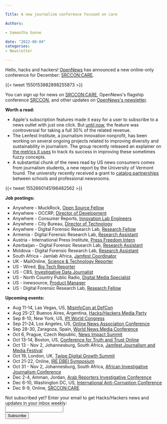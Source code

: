 ```yaml
---

Title: A new journalism conference focused on care

Authors: 

- Samantha Sunne

date: "2022-08-04" 
categories: 
- Newsletter 

---
```


Hello, hacks and hackers! [OpenNews](https://opennews.org/) has announced a new online-only conference for December: [SRCCON:CARE](https://srccon.org/?mc_cid=5c412282d9&mc_eid=aadc0ecfa8).

{{< tweet 1550153882898255873 >}}

You can sign up for news on [SRCCON:CARE](https://srccon.org/?mc_cid=5c412282d9&mc_eid=aadc0ecfa8), OpenNews's flagship conference [SRCCON](https://2022.srccon.org/), and other updates on [OpenNews's newsletter](https://opennews.us5.list-manage.com/subscribe?u=71c95e9a43708843d2fdc1f09&id=996e9290cc).

**Worth a read:**



* Apple's subscription features made it easy for a user to subscribe to a news outlet with just one click. But [until now](https://www.niemanlab.org/2022/07/still-giving-apple-30-of-your-news-subscription-revenue-you-no-longer-have-to-and-heres-how-to-stop/), the feature was controversial for taking a full 30% of the related revenue.
* The Lenfest Institute, a journalism innovation nonprofit, has been working on several ongoing projects related to improving diversity and sustainability in journalism. The group recently released an explainer on [the metrics it uses](https://www.lenfestinstitute.org/local-journalism/how-the-lenfest-institute-is-measuring-impact-in-the-philadelphia-media-ecosystem/) to track its success in improving these sometimes fuzzy concepts.
* A substantial chunk of the news read by US news consumers comes from journalism students, a new report by the University of Vermont found. The university recently received a grant to [catalog partnerships](https://www.poynter.org/educators-students/2022/university-vermont-center-community-news-local-academic-partnerships/) between schools and professional newsrooms.

{{< tweet 1552660145196482562 >}}

**Job postings:**



* Anywhere - MuckRock, [Open Source Fellow](https://www.muckrock.com/jobs/#opensource)
* Anywhere - OCCRP, [Director of Development](https://www.occrp.org/en/occrp-jobs/director-of-development)
* Anywhere - Consumer Reports, [Innovation Lab Engineers](https://digital-lab.consumerreports.org/2022/06/23/new-opportunities-at-cr/)
* Anywhere - City Bureau, [Director of Technology](https://www.citybureau.org/director-of-technology-documenters-network)
* Anywhere - Digital Forensic Research Lab, [Research Fellow](https://www.atlanticcouncil.org/job-opportunity/research-fellow-mideast-digital-forensic-research-lab/)
* Armenia - Digital Forensic Research Lab, [Research Assistant](https://www.atlanticcouncil.org/job-opportunity/research-assistant-armenia-digital-forensic-research-lab/)
* Austria - International Press Institute, [Press Freedom Intern](https://ipi.media/careers/)
* Azerbaijan - Digital Forensic Research Lab, [Research Assistant](https://www.atlanticcouncil.org/job-opportunity/research-assistant-azerbaijan-digital-forensic-research-lab/)
* Moldova - Digital Forensic Research Lab, [Research Assistant](https://www.atlanticcouncil.org/job-opportunity/research-assistant-moldova-digital-forensic-research-lab/)
* South Africa - Jamlab Africa, [Jamfest Coordinator](https://drive.google.com/file/d/10p7pDxbvLQDd_RnL6vjI4NsmvK28NQ2B/view)
* UK - MailOnline, [Science & Technology Reporter](https://www.cisionjobs.co.uk/job/108295/mailonline-science-and-technology-reporter/)
* US - Wired, [Big Tech Reporter](https://talkingbiznews.com/biz-news-help-wanted/wired-seeks-a-reporter-to-cover-big-tech/)
* US - CBS, [Investigative Data Journalist](https://www.ire.org/job-center/investigative-data-journalist-2/)
* US - North Country Public Radio, [Digital Media Specialist](https://careers.journalists.org/jobs/17134253/social-and-digital-media-specialist)
* US - inewsource, [Product Manager](https://careers.journalists.org/jobs/17229296/product-manager)
* US - Digital Forensic Research Lab, [Research Fellow](https://www.atlanticcouncil.org/job-opportunity/research-fellow-united-states-digital-forensic-research-lab/)

**Upcoming events:**



* Aug 11-14, Las Vegas, US, [MisinfoCon at DefCon](https://defcon.misinfocon.com/)
* Aug 25-27, Buenos Aires, Argentina, [Hacks/Hackers Media Party](https://www.mediaparty.info/)
* Sep 8-10, New York, US, [IPI World Congress](https://ipi.media/ipi-world-congress-2022/)
* Sep 21-24, Los Angeles, US, [Online News Association Conference](https://journalists.org/event/ona22/)
* Sep 28-30, Zaragoza, Spain, [World News Media Conference](https://event.wan-ifra.org/congress2022/registration/Site/Register)
* Oct 6, Prague, Czech Republic, [News Impact Summit](https://newsimpact.io/summits/news-impact-summit-prague)
* Oct 13-14, Boston, US, [Conference for Truth and Trust Online](https://truthandtrustonline.com/)
* Oct 13 - Nov 2, Johannesburg, South Africa, [Jamfest Journalism and Media Festival](https://jamlab.africa/jamfest/)
* Oct 19, London, UK, [Twipe Digital Growth Summit](https://www.eventbrite.be/e/twipe-digital-growth-summit-2022-tickets-375925993767)
* Oct 21-22, Online, [IRE DBEI Symposium](https://www.ire.org/training/conferences/dbei-symposium/)
* Oct 31 - Nov 2, Johannesburg, South Africa, [African Investigative Journalism Conference](https://aijc.africa/)
* Dec 2-4, Amman, Jordan, [Arab Reporters Investigative Conference](https://arij22.arij.net/)
* Dec 6-10, Washington DC, US, [International Anti-Corruption Conference](https://www.transparency.org/en/news/dates-2022-international-anti-corruption-conference-uprooting-corruption-defending-democratic-values)
* Dec 8-9, Online, [SRCCON:CARE](https://srccon.org/?mc_cid=5c412282d9&mc_eid=aadc0ecfa8)

<div id="mc_embed_signup"><form id="mc-embedded-subscribe-form" class="validate" action="//hackshackers.us1.list-manage.com/subscribe/post?u=c56f2e53d5ed6ef87f8aaa75c&amp;id=fb2bc6f10b" method="post" name="mc-embedded-subscribe-form" novalidate="" target="_blank">

<div id="mc_embed_signup_scroll">

<div class="mc-field-group"><label for="mce-EMAIL">Not subscribed yet? Enter your email to get Hacks/Hackers news and updates in your inbox weekly:  </label></div>

<div class="mc-field-group"><input id="mce-EMAIL" class="required email" name="EMAIL" type="email" value="" /></div>

<!-- real people should not fill this in and expect good things - do not remove this or risk form bot signups-->

<div style="position: absolute; left: -5000px;"><input tabindex="-1" name="b_c56f2e53d5ed6ef87f8aaa75c_fb2bc6f10b" type="text" value="" /></div>

<div class="clear"><input id="mc-embedded-subscribe" class="button" name="subscribe" type="submit" value="Subscribe" /></div>

</div>

</form></div>

<!--End mc_embed_signup-->

<meta name="twitter:card" content="summary">

<meta name="twitter:image:src" content="https://hackshackers.com/content-images/about/hackshackers_logomark.png">
